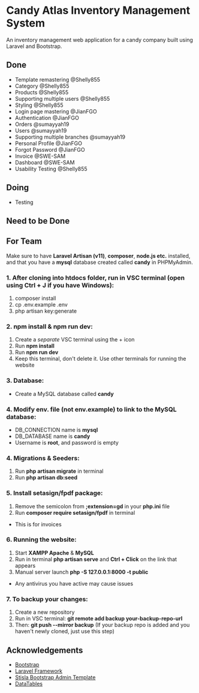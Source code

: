 # Candy Atlas Inventory Management System

An inventory management web application for a candy company built using Laravel and Bootstrap.

## Done
- Template remastering @Shelly855
- Category @Shelly855
- Products @Shelly855
- Supporting multiple users @Shelly855
- Styling @Shelly855
- Login page mastering @JianFGO
- Authentication @JianFGO
- Orders @sumayyah19
- Users @sumayyah19
- Supporting multiple branches @sumayyah19
- Personal Profile @JianFGO
- Forgot Password @JianFGO
- Invoice @SWE-SAM
- Dashboard @SWE-SAM
- Usability Testing @Shelly855
  
## Doing
- Testing

## Need to be Done

## For Team
Make sure to have **Laravel Artisan (v11)**, **composer**, **node.js etc.** installed, and that you have a **mysql** database created called **candy** in PHPMyAdmin.

### 1. After cloning into htdocs folder, run in VSC terminal (open using Ctrl + J if you have Windows):
1. composer install
2. cp .env.example .env
3. php artisan key:generate

### 2. npm install & npm run dev:
1. Create a *separate* VSC terminal using the + icon
2. Run **npm install**
3. Run **npm run dev**
4. Keep this terminal, don't delete it. Use other terminals for running the website

### 3. Database:
- Create a MySQL database called **candy**

### 4. Modify env. file (not env.example) to link to the MySQL database:
- DB_CONNECTION name is **mysql**
- DB_DATABASE name is **candy**
- Username is **root**, and password is empty

### 4. Migrations & Seeders:
1. Run **php artisan migrate** in terminal
2. Run **php artisan db:seed**

### 5. Install setasign/fpdf package:
1. Remove the semicolon from **;extension=gd** in your **php.ini** file
2. Run **composer require setasign/fpdf** in terminal
- This is for invoices

### 6. Running the website:
1. Start **XAMPP Apache** & **MySQL**
2. Run in terminal **php artisan serve** and **Ctrl + Click** on the link that appears
3. Manual server launch **php -S 127.0.0.1:8000 -t public**
- Any antivirus you have active may cause issues

### 7. To backup your changes:
1. Create a new repository
2. Run in VSC terminal: **git remote add backup your-backup-repo-url**
3. Then: **git push --mirror backup** (If your backup repo is added and you haven't newly cloned, just use this step)

## Acknowledgements
- [Bootstrap](https://getbootstrap.com)
- [Laravel Framework](https://laravel.com)
- [Stisla Bootstrap Admin Template](https://github.com/stisla/stisla)
- [DataTables](https://datatables.net)
